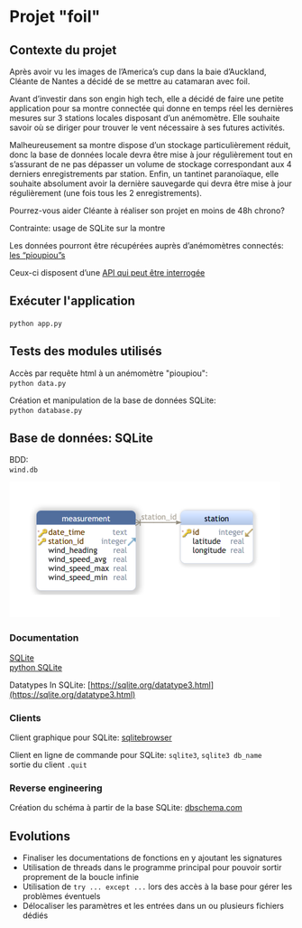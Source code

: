 # Projet "foil"

## Contexte du projet
Après avoir vu les images de l’America’s cup dans la baie d’Auckland, Cléante de Nantes a décidé de se mettre au catamaran avec foil.

Avant d’investir dans son engin high tech, elle a décidé de faire une petite application pour sa montre connectée qui donne en temps réel les dernières mesures sur 3 stations locales disposant d’un anémomètre. Elle souhaite savoir où se diriger pour trouver le vent nécessaire à ses futures activités.

Malheureusement sa montre dispose d’un stockage particulièrement réduit, donc la base de données locale devra être mise à jour régulièrement tout en s’assurant de ne pas dépasser un volume de stockage correspondant aux 4 derniers enregistrements par station. Enfin, un tantinet paranoïaque, elle souhaite absolument avoir la dernière sauvegarde qui devra être mise à jour régulièrement (une fois tous les 2 enregistrements).

Pourrez-vous aider Cléante à réaliser son projet en moins de 48h chrono?

Contrainte: usage de SQLite sur la montre

Les données pourront être récupérées auprès d’anémomètres connectés: [les “pioupiou”s](https://www.openwindmap.org/PP113)

Ceux-ci disposent d’une [API qui peut être interrogée](http://developers.pioupiou.fr/api/live/)

## Exécuter l'application
`python app.py`

## Tests des modules utilisés
Accès par requête html à un anémomètre "pioupiou":  
`python data.py`

Création et manipulation de la base de données SQLite:  
`python database.py`


## Base de données: SQLite
 
BDD:  
`wind.db`

![schéma de la base de données](wind_db_model.png)
 
### Documentation
[SQLite](https://sqlite.org/docs.html)  
[python SQLite](https://docs.python.org/3/library/sqlite3.html)
 
Datatypes In SQLite: [https://sqlite.org/datatype3.html](https://sqlite.org/datatype3.html)
 
### Clients
Client graphique pour SQLite: [sqlitebrowser](https://sqlitebrowser.org/)

Client en ligne de commande pour SQLite: `sqlite3`, `sqlite3 db_name`  
sortie du client `.quit`

### Reverse engineering
Création du schéma à partir de la base SQLite: [dbschema.com](https://dbschema.com/)
 
 
 
## Evolutions
- Finaliser les documentations de fonctions en y ajoutant les signatures
- Utilisation de threads dans le programme principal pour pouvoir sortir proprement de la boucle infinie  
- Utilisation de `try ... except ...` lors des accès à la base pour gérer les problèmes éventuels
- Délocaliser les paramètres et les entrées dans un ou plusieurs fichiers dédiés
